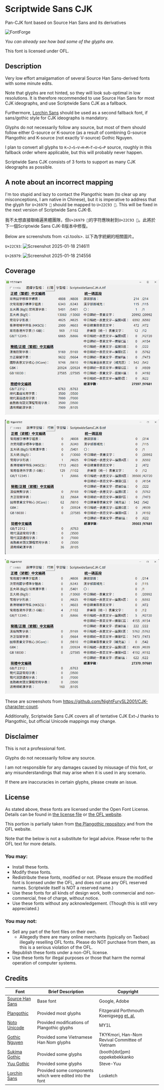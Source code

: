 # Scriptwide Sans CJK

Pan-CJK font based on Source Han Sans and its derivatives

![FontForge](https://github.com/user-attachments/assets/f1d600e7-22b2-49cb-a39e-4fef99c6e883)

*You can already see how bad some of the glyphs are.*

This font is licensed under OFL.

## Description

Very low effort amalgamation of several Source Han Sans-derived fonts with some minute edits.

Note that glyphs are not hinted, so they will look sub-optimal in low resolutions. It is therefore recommended to use Source Han Sans for most CJK ideographs, and use Scriptwide Sans CJK as a fallback.

Furthermore, [Lorchin Sans](https://github.com/Losketch/LorchinSans) should be used as a second fallback font, if sans/gothic style for CJK ideographs is mandatory.

Glyphs do not necessarily follow any source, but most of them should follow either G-source or K-source (as a result of combining G-source Plangothic and K-source (not exactly V-source) Gothic Nguyen.

I plan to convert all glyphs to `K→J→S→V→H→M→T→U→G→P` source, roughly in this fallback order where applicable, but this will probably never happen.

Scriptwide Sans CJK consists of 3 fonts to support as many CJK ideographs as possible.

## A note about an incorrect mapping

I'm too stupid and lazy to contact the Plangothic team (to clear up any misconceptions, I am native in Chinese), but it is imperative to address that the glyph for `U+26979 𦥹` should be mapped to `U+22C93 𢲓`. This will be fixed in the next version of Scriptwide Sans CJK-B.

我不太想直接聯絡遍黑體團隊，但`U+26979 𦥹`的字符應映射到`U+22C93 𢲓`。此將於下一個Scriptwide Sans CJK-B版本中修復。

Below are screenshots from <zi.tools>. 以下為字統網的相關圖片。

`U+22C93`: ![Screenshot 2025-01-18 214611](https://github.com/user-attachments/assets/a77f84eb-4d74-4d55-b328-9113b651c11f)

`U+26979`: ![Screenshot 2025-01-18 214556](https://github.com/user-attachments/assets/4698276e-ec09-43f4-859b-ed967e0be0b0)

## Coverage

![ScriptwideA](ScriptwideA.png)

![ScriptwideB](ScriptwideB.png)

![ScriptwideC](ScriptwideC.png)

These are screenshots from <https://github.com/NightFurySL2001/CJK-character-count>.

Additionally, Scriptwide Sans CJK covers all of tentative CJK Ext-J thanks to Plangothic, but official Unicode mappings may change.

## Disclaimer

This is not a professional font.

Glyphs do not necessarily follow any source.

I am not responsible for any damages caused by misusage of this font, or any misunderstandings that may arise when it is used in any scenario.

If there are inaccuracies in certain glyphs, please create an issue.

## License

As stated above, these fonts are licensed under the Open Font License. Details can be found in [the license file](LICENSE) or [the OFL website](https://openfontlicense.org/).

This portion is partially taken from [the Plangothic repository](https://github.com/Fitzgerald-Porthmouth-Koenigsegg/Plangothic_Project/blob/main/README.en.md#license) and from the OFL website.

Note that the below is not a substitute for legal advice. Please refer to the OFL text for more details.

### You may:

* Install these fonts.
* Modify these fonts.
* Redistribute these fonts, modified or not. (Please ensure the modified font is licensed under the OFL, and does not use any OFL reserved names. Scriptwide itself is NOT a reserved name.)
* Use these fonts for all kinds of design work, both commercial and non-commercial, free of charge, without notice.
* Use these fonts without any acknowledgement. (Though this is still very appreciated.)

### You may not:

* Sell any part of the font files on their own.
  * Allegedly there are many online merchants (typically on Taobao) illegally reselling OFL fonts. Please do NOT purchase from them, as this is a serious violation of the OFL.
* Republish these fonts under a non-OFL license.
* Use these fonts for illegal purposes or those that harm the normal operation of computer systems.

## Credits

| Font | Brief Description | Copyright |
| --- | --- | --- |
| [Source Han Sans](https://github.com/adobe-fonts/source-han-sans) | Base font | Google, Adobe |
| [Plangothic](https://github.com/Fitzgerald-Porthmouth-Koenigsegg/Plangothic_Project) | Provided most glyphs | Fitzgerald Porthmouth Koenigsegg [et. al.](https://github.com/Fitzgerald-Porthmouth-Koenigsegg/Plangothic_Project?tab=readme-ov-file#%E8%B4%A1%E7%8C%AE%E8%80%85) |
| [Noto Unicode](https://github.com/MY1L/Unicode/tree/main/NotoUnicode) | Provided modifications of Plangothic glyphs | MY1L |
| [Gothic Nguyen](https://github.com/TKYKmori/Gothic-Nguyen) | Provided some Vietnamese Han Nom glyphs | TKYKmori, Han-Nom Revival Committee of Vietnam |
| [Sukima Gothic](https://oppekebekkanko.booth.pm/items/2117070) | Provided some glyphs | (booth[dot]pm) oppekebekkanko |
| [Yuu Gothic](https://github.com/Steve-Yuu/Yuu-Gothic) | Provided some glyphs | Steve-Yuu |
| [Lorchin Sans](https://github.com/Losketch/LorchinSans) | Provided some components which were edited into the font | Losketch |
